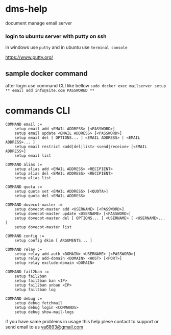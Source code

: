 # dms-help
document manage email server 
### login to ubuntu server with putty on ssh
in windows use `putty` and in ubuntu use `terminal console`

https://www.putty.org/

## sample docker command

after login use command CLI like bellow
`sudo docker exec mailserver setup ** email add info@site.com PASSWORED **`

# commands CLI
    COMMAND email :=
        setup email add <EMAIL ADDRESS> [<PASSWORD>]
        setup email update <EMAIL ADDRESS> [<PASSWORD>]
        setup email del [ OPTIONS... ] <EMAIL ADDRESS> [ <EMAIL ADDRESS>... ]
        setup email restrict <add|del|list> <send|receive> [<EMAIL ADDRESS>]
        setup email list

    COMMAND alias :=
        setup alias add <EMAIL ADDRESS> <RECIPIENT>
        setup alias del <EMAIL ADDRESS> <RECIPIENT>
        setup alias list

    COMMAND quota :=
        setup quota set <EMAIL ADDRESS> [<QUOTA>]
        setup quota del <EMAIL ADDRESS>

    COMMAND dovecot-master :=
        setup dovecot-master add <USERNAME> [<PASSWORD>]
        setup dovecot-master update <USERNAME> [<PASSWORD>]
        setup dovecot-master del [ OPTIONS... ] <USERNAME> [ <USERNAME>... ]
        setup dovecot-master list

    COMMAND config :=
        setup config dkim [ ARGUMENTS... ]

    COMMAND relay :=
        setup relay add-auth <DOMAIN> <USERNAME> [<PASSWORD>]
        setup relay add-domain <DOMAIN> <HOST> [<PORT>]
        setup relay exclude-domain <DOMAIN>

    COMMAND fail2ban :=
        setup fail2ban 
        setup fail2ban ban <IP>
        setup fail2ban unban <IP>
        setup fail2ban log

    COMMAND debug :=
        setup debug fetchmail
        setup debug login <COMMANDS>
        setup debug show-mail-logs

if you have same problems in usage this help plese contact to support or send email to us va6893@gmail.com
